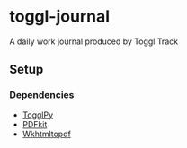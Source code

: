 # toggl-journal
A daily work journal produced by Toggl Track

## Setup

### Dependencies

- [TogglPy](https://pypi.org/project/TogglPy/)
- [PDFkit](https://www.geeksforgeeks.org/python-convert-html-pdf/)
- [Wkhtmltopdf](https://www.geeksforgeeks.org/python-convert-html-pdf/)